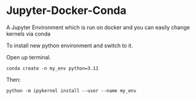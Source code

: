 # Jupyter-Docker-Conda

A Jupyter Environment which is run on docker and you can easily change kernels via conda

To install new python environment and switch to it.

Open up terminal.

```
conda create -n my_env python=3.11
```

Then:

```
python -m ipykernel install --user --name my_env
```
